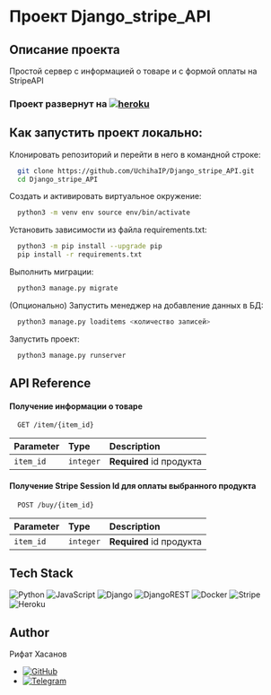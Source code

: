 # Проект Django_stripe_API
## Описание проекта 

Простой сервер с информацией о товаре и с формой оплаты на StripeAPI

### Проект развернут на [![heroku](https://img.shields.io/badge/heroku-%23430098.svg?style=for-the-badge&logo=heroku&logoColor=white)](https://sheltered-journey-95869.herokuapp.com)

## Как запустить проект локально:
Клонировать репозиторий и перейти в него в командной строке:

```bash
  git clone https://github.com/UchihaIP/Django_stripe_API.git
  cd Django_stripe_API
```
Cоздать и активировать виртуальное окружение:
```bash
  python3 -m venv env source env/bin/activate
```
Установить зависимости из файла requirements.txt:
```bash
  python3 -m pip install --upgrade pip
  pip install -r requirements.txt
```
Выполнить миграции:
```bash
  python3 manage.py migrate
```
(Опционально) Запустить менеджер на добавление данных в БД:
```bash
  python3 manage.py loaditems <количество записей>
```
Запустить проект:
```bash
  python3 manage.py runserver
```
## API Reference

#### Получение информации о товаре

```http
  GET /item/{item_id}
```

| Parameter | Type     | Description                |
| :-------- | :------- | :------------------------- |
| `item_id` | `integer` | **Required** id продукта|


#### Получение Stripe Session Id для оплаты выбранного продукта

```http
  POST /buy/{item_id}
```

| Parameter | Type     | Description                       |
| :-------- | :------- | :-------------------------------- |
| `item_id`      | `integer` | **Required** id продукта|



## Tech Stack

![Python](https://img.shields.io/badge/python-3670A0?style=for-the-badge&logo=python&logoColor=ffdd54)
![JavaScript](https://img.shields.io/badge/javascript-%23323330.svg?style=for-the-badge&logo=javascript&logoColor=%23F7DF1E)
![Django](https://img.shields.io/badge/django-%23092E20.svg?style=for-the-badge&logo=django&logoColor=white)
![DjangoREST](https://img.shields.io/badge/DJANGO-REST-ff1709?style=for-the-badge&logo=django&logoColor=white&color=ff1709&labelColor=gray)
![Docker](https://img.shields.io/badge/docker-%230db7ed.svg?style=for-the-badge&logo=docker&logoColor=white)
![Stripe](https://img.shields.io/badge/Stripe-626CD9?style=for-the-badge&logo=Stripe&logoColor=white)
![Heroku](https://img.shields.io/badge/heroku-%23430098.svg?style=for-the-badge&logo=heroku&logoColor=white)

## Author

Рифат Хасанов
- [![GitHub](https://img.shields.io/badge/github-%23121011.svg?style=for-the-badge&logo=github&logoColor=white)](https://github.com/UchihaIP)
- [![Telegram](https://img.shields.io/badge/Telegram-2CA5E0?style=for-the-badge&logo=telegram&logoColor=white)](https://t.me/lawlietLL)

